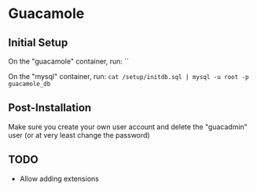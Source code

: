# Guacamole

## Initial Setup

On the "guacamole" container, run:
``

On the "mysql" container, run:
`cat /setup/initdb.sql | mysql -u root -p guacamole_db`

## Post-Installation

Make sure you create your own user account and delete the "guacadmin" user (or at very least change the password)

## TODO
* Allow adding extensions